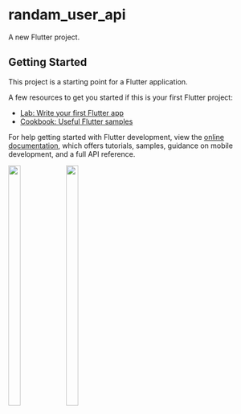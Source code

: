 # randam_user_api

A new Flutter project.

## Getting Started

This project is a starting point for a Flutter application.

A few resources to get you started if this is your first Flutter project:

- [Lab: Write your first Flutter app](https://docs.flutter.dev/get-started/codelab)
- [Cookbook: Useful Flutter samples](https://docs.flutter.dev/cookbook)

For help getting started with Flutter development, view the
[online documentation](https://docs.flutter.dev/), which offers tutorials,
samples, guidance on mobile development, and a full API reference.

<p>
<img src="https://user-images.githubusercontent.com/121712563/233530991-40b7f5d7-9909-439c-a568-bb7535753efa.png" width=22% height=35%>
<img src="https://user-images.githubusercontent.com/121712563/233531077-2cb8ad6e-de1b-4702-bf88-91dfdc5676d8.png" width=22% height=35%>


</p>
